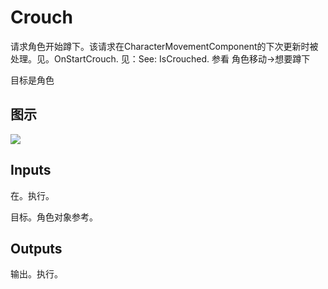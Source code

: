 # Crouch

请求角色开始蹲下。该请求在CharacterMovementComponent的下次更新时被处理。见。OnStartCrouch. 见：See: IsCrouched. 参看 角色移动->想要蹲下

目标是角色

## 图示

![]($-20221218-18153901.png)

## Inputs

在。执行。

目标。角色对象参考。 

## Outputs

输出。执行。
